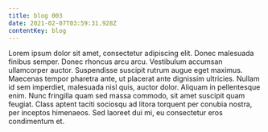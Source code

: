 ```yaml
---
title: blog 003
date: 2021-02-07T03:59:31.928Z
contentKey: blog
---
```

<!--StartFragment-->

Lorem ipsum dolor sit amet, consectetur adipiscing elit. Donec malesuada finibus semper. Donec rhoncus arcu arcu. Vestibulum accumsan ullamcorper auctor. Suspendisse suscipit rutrum augue eget maximus. Maecenas tempor pharetra ante, ut placerat ante dignissim ultricies. Nullam id sem imperdiet, malesuada nisl quis, auctor dolor. Aliquam in pellentesque enim. Nunc fringilla quam sed massa commodo, sit amet suscipit quam feugiat. Class aptent taciti sociosqu ad litora torquent per conubia nostra, per inceptos himenaeos. Sed laoreet dui mi, eu consectetur eros condimentum et.

<!--EndFragment-->